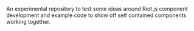 An experimental repository to test some ideas around Riot.js component development and example code to show off self contained components working together.
